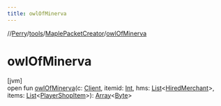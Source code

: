 ```yaml
---
title: owlOfMinerva
---
```

//[Perry](../../../index.html)/[tools](../index.html)/[MaplePacketCreator](index.html)/[owlOfMinerva](owl-of-minerva.html)



# owlOfMinerva



[jvm]\
open fun [owlOfMinerva](owl-of-minerva.html)(c: [Client](../../client/-client/index.html), itemid: [Int](https://kotlinlang.org/api/latest/jvm/stdlib/kotlin/-int/index.html), hms: [List](https://docs.oracle.com/javase/8/docs/api/java/util/List.html)<[HiredMerchant](../../server.maps/-hired-merchant/index.html)>, items: [List](https://docs.oracle.com/javase/8/docs/api/java/util/List.html)<[PlayerShopItem](../../server/-player-shop-item/index.html)>): [Array](https://kotlinlang.org/api/latest/jvm/stdlib/kotlin/-array/index.html)<[Byte](https://kotlinlang.org/api/latest/jvm/stdlib/kotlin/-byte/index.html)>




